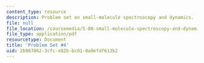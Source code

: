 ```yaml
---
content_type: resource
description: Problem set on small-molecule spectroscopy and dynamics.
file: null
file_location: /coursemedia/5-80-small-molecule-spectroscopy-and-dynamics-fall-2008/2b9878623cfce82bbc010a9efdf613b2_ps4_1987.pdf
file_type: application/pdf
resourcetype: Document
title: 'Problem Set #4'
uid: 2b987862-3cfc-e82b-bc01-0a9efdf613b2
---
```

